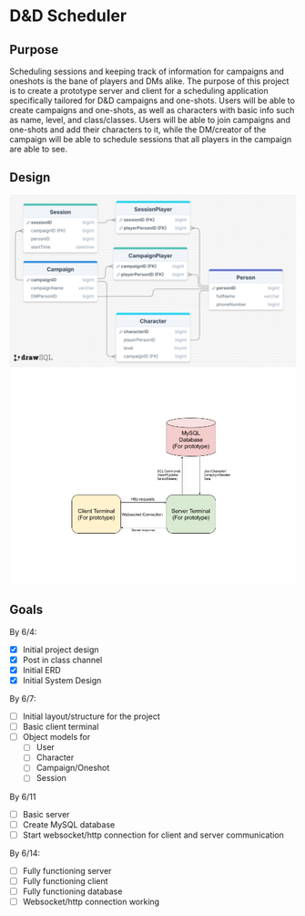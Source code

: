# D&D Scheduler

## Purpose

Scheduling sessions and keeping track of information for campaigns and oneshots is the bane of players and DMs alike. The purpose of this project is to create a prototype server and client for a scheduling application specifically tailored for D&D campaigns and one-shots. Users will be able to create campaigns and one-shots, as well as characters with basic info such as name, level, and class/classes. Users will be able to join campaigns and one-shots and add their characters to it, while the DM/creator of the campaign will be able to schedule sessions that all players in the campaign are able to see.

## Design
![ERD Document](drawSQL-image-export-2025-05-09.png)
![Systems Document](D&DSchedulerDesign.jpg)

## Goals

By 6/4:
- [x] Initial project design
- [x] Post in class channel
- [x] Initial ERD
- [x] Initial System Design

By 6/7:
- [ ] Initial layout/structure for the project
- [ ] Basic client terminal
- [ ] Object models for
  - [ ] User
  - [ ] Character
  - [ ] Campaign/Oneshot
  - [ ] Session

By 6/11
- [ ] Basic server
- [ ] Create MySQL database
- [ ] Start websocket/http connection for client and server communication

By 6/14:
- [ ] Fully functioning server
- [ ] Fully functioning client
- [ ] Fully functioning database
- [ ] Websocket/http connection working
